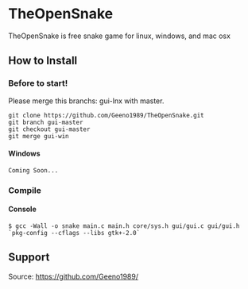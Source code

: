 # TheOpenSnake

TheOpenSnake is free snake game for linux, windows, and mac osx

## How to Install

### Before to start!

Please merge this branchs: gui-lnx with master.

	git clone https://github.com/Geeno1989/TheOpenSnake.git
	git branch gui-master
	git checkout gui-master
	git merge gui-win

#### Windows

	Coming Soon...


### Compile 
    
#### Console
	$ gcc -Wall -o snake main.c main.h core/sys.h gui/gui.c gui/gui.h `pkg-config --cflags --libs gtk+-2.0`

	
## Support

Source: https://github.com/Geeno1989/
